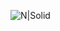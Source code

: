 ![N|Solid](https://socialify.git.ci/manavg005/Flask-Market/image?descriptionEditable=&font=Bitter&language=1&owner=1&pattern=Charlie%20Brown&stargazers=1&theme=Dark)
